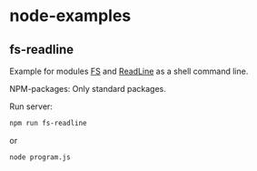 # node-examples

## fs-readline

Example for modules [FS](https://nodejs.org/api/fs.html) and [ReadLine](https://nodejs.org/api/readline.html) as a
shell command line.

NPM-packages: Only standard packages.

Run server:

``` bash
npm run fs-readline
```

or

``` bash
node program.js
```
